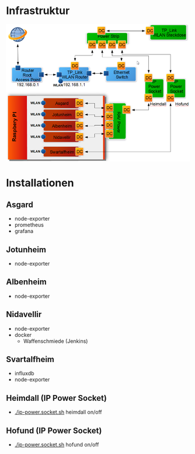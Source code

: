 # Infrastruktur
![Infrastruktur](../pics/infrastructure.png)

# Installationen
## Asgard
- node-exporter
- prometheus
- grafana
## Jotunheim
- node-exporter
## Albenheim
- node-exporter
## Nidavellir
- node-exporter
- docker
  - Waffenschmiede (Jenkins)
## Svartalfheim
- influxdb
- node-exporter

## Heimdall (IP Power Socket)
- [./ip-power.socket.sh](../scripts/ip-power.socket.sh) heimdall on/off

## Hofund (IP Power Socket)
- [./ip-power.socket.sh](../scripts/ip-power.socket.sh) hofund on/off
